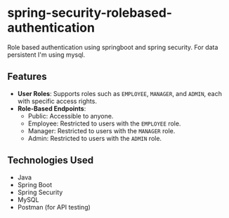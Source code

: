# spring-security-rolebased-authentication
Role based authentication using springboot and spring security. For data persistent I'm using mysql.

## Features

- **User Roles**: Supports roles such as `EMPLOYEE`, `MANAGER`, and `ADMIN`, each with specific access rights.
- **Role-Based Endpoints**:
  - Public: Accessible to anyone.
  - Employee: Restricted to users with the `EMPLOYEE` role.
  - Manager: Restricted to users with the `MANAGER` role.
  - Admin: Restricted to users with the `ADMIN` role.

## Technologies Used

- Java
- Spring Boot
- Spring Security
- MySQL
- Postman (for API testing)

